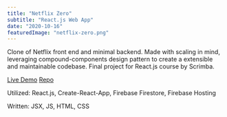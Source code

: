 ```yaml
---
title: "Netflix Zero"
subtitle: "React.js Web App"
date: "2020-10-16"
featuredImage: "netflix-zero.png"
---
```


Clone of Netflix front end and minimal backend. Made with scaling in mind, leveraging compound-components design pattern to create a extensible and maintainable codebase. Final project for React.js course by Scrimba. 

[Live Demo](https://netflix-zero.web.app) [Repo](https://github.com/coffee-dan/netflix-clone)

Utilized: React.js, Create-React-App, Firebase Firestore, Firebase Hosting

Written: JSX, JS, HTML, CSS